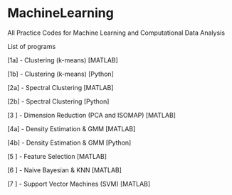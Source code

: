 # MachineLearning
All Practice Codes for Machine Learning and Computational Data Analysis



List of programs

[1a] - Clustering (k-means) [MATLAB]

[1b] - Clustering (k-means) [Python]


[2a] - Spectral Clustering  [MATLAB]

[2b] - Spectral Clustering  [Python]


[3 ] - Dimension Reduction (PCA and ISOMAP)  [MATLAB]


[4a] - Density Estimation & GMM  [MATLAB]

[4b] - Density Estimation & GMM  [Python]


[5 ] - Feature Selection [MATLAB]


[6 ] - Naive Bayesian & KNN [MATLAB]


[7 ] - Support Vector Machines (SVM) [MATLAB]
